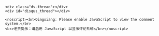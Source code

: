 <section class="comment">
<!-- baidu JIA -->
<div class="bdsharebuttonbox"><a href="#" class="bds_more" data-cmd="more"></a><a title="分享到QQ空间" href="#" class="bds_qzone" data-cmd="qzone"></a><a title="分享到新浪微博" href="#" class="bds_tsina" data-cmd="tsina"></a><a title="分享到腾讯微博" href="#" class="bds_tqq" data-cmd="tqq"></a><a title="分享到人人网" href="#" class="bds_renren" data-cmd="renren"></a><a title="分享到微信" href="#" class="bds_weixin" data-cmd="weixin"></a></div>
<script>window._bd_share_config={"common":{"bdSnsKey":{},"bdText":"","bdMini":"2","bdMiniList":false,"bdPic":"","bdStyle":"1","bdSize":"16"},"share":{}};with(document)0[(getElementsByTagName('head')[0]||body).appendChild(createElement('script')).src='http://bdimg.share.baidu.com/static/api/js/share.js?v=89860593.js?cdnversion='+~(-new Date()/36e5)];</script>
<!-- end of baidu JIA -->

<!-- Duoshuo Comment BEGIN -->
	<div class="ds-thread"></div>
	<div id="disqus_thread"></div>
<script type="text/javascript">
var duoshuoQuery = {short_name:"qingxiang-jia"};
var disqus_shortname = 'longstation';
	// Call Duoshuo's function if this page is on githis.com .
	if(location.host == "longstation.githis.com")
	{ 
		duoshuo();
	}
	// Call Disqus's fuction if this page is on github.io .
	else if (location.host == "qingxiang-jia.github.io")
	{
		disqus();
	}
	function duoshuo() 
	{
		var ds = document.createElement('script');
		ds.type = 'text/javascript';ds.async = true;
		ds.src = 'http://static.duoshuo.com/embed.js';
		ds.charset = 'UTF-8';
		(document.getElementsByTagName('head')[0] 
		|| document.getElementsByTagName('body')[0]).appendChild(ds);
	}
	function disqus()
	{
		var dsq = document.createElement('script'); dsq.type = 'text/javascript'; dsq.async = true;
            dsq.src = '//' + disqus_shortname + '.disqus.com/embed.js';
            (document.getElementsByTagName('head')[0] || document.getElementsByTagName('body')[0]).appendChild(dsq);
	}
	</script>
	<noscript><br>Qingxiang: Please enable JavaScript to view the comment system.</br>
	<br>老贾提示：请启用 JavaScript 以显示评论系统</br></noscript>
<!-- Duoshuo Comment END -->

<!-- Duoshuo Backup BEGIN-->
<!-- <div class="ds-thread"></div>
<script type="text/javascript">
var duoshuoQuery = {short_name:"qingxiang-jia"};
	(function() {
		var ds = document.createElement('script');
		ds.type = 'text/javascript';ds.async = true;
		ds.src = 'http://static.duoshuo.com/embed.js';
		ds.charset = 'UTF-8';
		(document.getElementsByTagName('head')[0] 
		|| document.getElementsByTagName('body')[0]).appendChild(ds);
	})();
	</script> -->
<!-- Duoshuo Backup END -->
</section>

